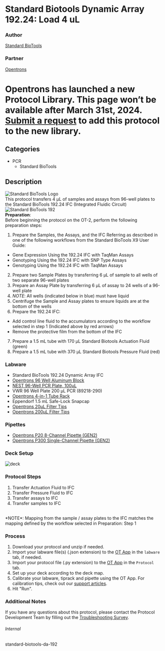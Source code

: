 # Standard Biotools Dynamic Array 192.24: Load 4 uL

### Author
[Standard BioTools](https://www.standardbio.com/)

### Partner
[Opentrons](https://opentrons.com/)



# Opentrons has launched a new Protocol Library. This page won’t be available after March 31st, 2024. [Submit a request](https://docs.google.com/forms/d/e/1FAIpQLSdYYp9QCKow4nn0KlCVsMS3HX0eJ0N9O7-erajKvcpT0lWbSg/viewform) to add this protocol to the new library.

## Categories
* PCR
	* Standard BioTools


## Description
![Standard BioTools Logo](https://opentrons-protocol-library-website.s3.amazonaws.com/custom-README-images/standard-biotools/standard-bio-logo-200-TM.jpg)
</br>
This protocol transfers 4 µL of samples and assays from 96-well plates to the Standard BioTools 192.24 IFC (Integrated Fluidic Circuit)</br>
![Standard BioTools 192](https://opentrons-protocol-library-website.s3.amazonaws.com/custom-README-images/standard-biotools/Opentrons_Figs_192.jpg)
</br>
**Preparation**:</br>
Before beginning the protocol on the OT-2, perform the following preparation steps:
1. Prepare the Samples, the Assays, and the IFC Referring as described in one of the following workflows from the Standard BioTools X9 User Guide:
- Gene Expression Using the 192.24 IFC with TaqMan Assays
- Genotyping Using the 192.24 IFC with SNP Type Assays
- Genotyping Using the 192.24 IFC with TaqMan Assays
2. Prepare two Sample Plates by transferring 6 µL of sample to all wells of two separate 96-well plates
3. Prepare an Assay Plate by transferring 6 µL of assay to 24 wells of a 96-well plate
4. *NOTE*: All wells (indicated below in blue) must have liquid
5. Centrifuge the Sample and Assay plates to ensure liquids are at the bottom of the wells
6. Prepare the 192.24 IFC:
- Add control line fluid to the accumulators according to the workflow selected in step 1 (Indicated above by red arrows)
- Remove the protective film from the bottom of the IFC
7. Prepare a 1.5 mL tube with 170 µL Standard Biotools Actuation Fluid (green)
8. Prepare a 1.5 mL tube with 370 µL Standard Biotools Pressure Fluid (red)



### Labware
* Standard BioTools 192.24 Dynamic Array IFC
* [Opentrons 96 Well Aluminum Block](https://shop.opentrons.com/collections/hardware-modules/products/aluminum-block-set)
* [NEST 96-Well PCR Plate, 100µL](https://shop.opentrons.com/nest-0-1-ml-96-well-pcr-plate-full-skirt/)
* VWR 96 Well Plate 200 µL PCR (89218-290)
* [Opentrons 4-in-1 Tube Rack](https://shop.opentrons.com/4-in-1-tube-rack-set/)
* Eppendorf 1.5 mL Safe-Lock Snapcap
* [Opentrons 20µL Filter Tips](https://shop.opentrons.com/opentrons-20ul-filter-tips/)
* [Opentrons 200µL Filter Tips](https://shop.opentrons.com/opentrons-200ul-filter-tips/)


### Pipettes
* [Opentrons P20 8-Channel Pipette (GEN2)](https://shop.opentrons.com/8-channel-electronic-pipette/)
* [Opentrons P300 Single-Channel Pipette (GEN2)](https://shop.opentrons.com/single-channel-electronic-pipette-p20/)


### Deck Setup
![deck](https://opentrons-protocol-library-website.s3.amazonaws.com/custom-README-images/standard-biotools/Opentrons+Protocols+Figs_192.24+Layout.jpg)


### Protocol Steps
1. Transfer Actuation Fluid to IFC
2. Transfer Pressure Fluid to IFC
3. Transfer assays to IFC
4. Transfer samples to IFC

</br>
*NOTE*: Mapping from the sample / assay plates to the IFC matches the mapping defined by the workflow selected in Preparation: Step 1



### Process
1. Download your protocol and unzip if needed.
2. Import your labware file(s) (.json extension) to the [OT App](https://opentrons.com/ot-app) in the `labware` tab, if needed.
3. Import your protocol file (.py extension) to the [OT App](https://opentrons.com/ot-app) in the `Protocol` tab.
4. Set up your deck according to the deck map.
5. Calibrate your labware, tiprack and pipette using the OT App. For calibration tips, check out our [support articles](https://support.opentrons.com/s/article/How-positional-calibration-works-on-the-OT-2).
6. Hit "Run".


### Additional Notes
If you have any questions about this protocol, please contact the Protocol Development Team by filling out the [Troubleshooting Survey](https://protocol-troubleshooting.paperform.co/).


###### Internal
standard-biotools-da-192
